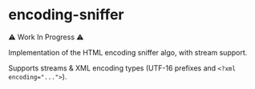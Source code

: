 # encoding-sniffer

⚠️ Work In Progress ⚠️

Implementation of the HTML encoding sniffer algo, with stream support.

Supports streams & XML encoding types (UTF-16 prefixes and
`<?xml encoding="...">`).

